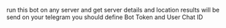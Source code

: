 run this bot on any server and get server details and location
results will be send on your telegram
you should define Bot Token and User Chat ID
